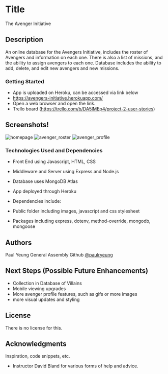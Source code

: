 # Title

The Avenger Initiative

## Description

An online database for the Avengers Initiative, includes the roster of Avengers and information on each one. There is also a list of missions, and the ability to assign avengers to each one. Database includes the ability to add, delete, and edit new avengers and new missions.

### Getting Started

- App is uploaded on Heroku, can be accessed via link below
- https://avengers-initiative.herokuapp.com/
- Open a web browser and open the link.
- Trello board (https://trello.com/b/DA5lMEp4/project-2-user-stories)

## Screenshots!

![homepage](https://user-images.githubusercontent.com/105737940/177877881-4eecd5bd-3add-4797-9fb9-f3adbb47ac0e.png)
![avenger_roster](https://user-images.githubusercontent.com/105737940/177877913-a9d1d82d-d688-469f-afa9-9b0a1bc22706.png)
![avenger_profile](https://user-images.githubusercontent.com/105737940/177877922-aa647a11-3f26-438a-8b91-72167618f463.png)


### Technologies Used and Dependencies

- Front End using Javascript, HTML, CSS
- Middleware and Server using Express and Node.js
- Database uses MongoDB Atlas
- App deployed through Heroku

- Dependencies include:
- Public folder including images, javascript and css stylesheet
- Packages including express, dotenv, method-override, mongodb, mongoose

## Authors

Paul Yeung
General Assembly Github [@paulryeung](https://git.generalassemb.ly/paulryeung/avengers-initiative)

## Next Steps (Possible Future Enhancements)

- Collection in Database of Villains
- Mobile viewing upgrades
- More avenger profile features, such as gifs or more images
- more visual updates and styling

## License

There is no license for this.

## Acknowledgments

Inspiration, code snippets, etc.

- Instructor David Bland for various forms of help and advice.
